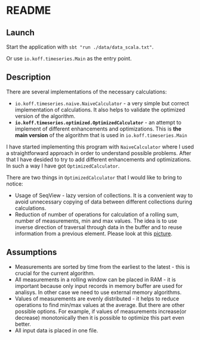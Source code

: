 # README #
## Launch ##
Start the application with `sbt "run ./data/data_scala.txt"`.

Or use `io.koff.timeseries.Main` as the entry point.

## Description ##

There are several implementations of the necessary calculations:

* `io.koff.timeseries.naive.NaiveCalculator` - a very simple but correct implementation of calculations. It also helps to validate the optimized version of the algorithm.
* **`io.koff.timeseries.optimized.OptimizedCalculator`** - an attempt to implement of different enhancements and optimizations. This is **the main version** of the algorithm that is used in `io.koff.timeseries.Main`

I have started implementing this program with `NaiveCalculator` where I used a straightforward approach in order to understand possible problems. After that I have desided to try to add different enhancements and optimizations. In such a way I have got `OptimizedCalculator`. 

There are two things in `OptimizedCalculator` that I would like to bring to notice:

* Usage of SeqView - lazy version of collections. It is a convenient way to avoid unnecessary copying of data between different collections during calculations.
* Reduction of number of operations for calculation of a rolling sum, number of measurements, min and max values. The idea is to use inverse direction of traversal through data in  the buffer and to reuse information from a previous element. Please look at this [picture](http://i.imgur.com/kGU0jdg.jpg).

## Assumptions ##
* Measurements are sorted by time from the earliest to the latest - this is crucial for the current algorithm.
* All measurements in a rolling window can be placed in RAM - it is important because only input records in memory buffer are used for analisys. In other case we need to use external memory algorithms.
* Values of measurements are evenly distributed - it helps to reduce operations to find min/max values at the average. But there are other possible options. For example, if values of measurements increase(or decrease) monotonically then it is possible to optimize this part even better.
* All input data is placed in one file.